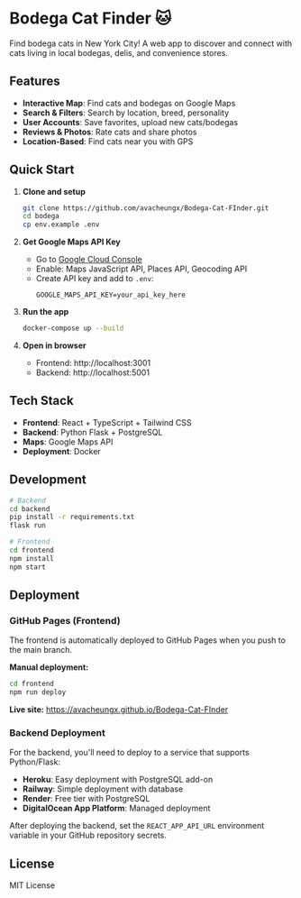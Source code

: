 # Bodega Cat Finder 🐱

Find bodega cats in New York City! A web app to discover and connect with cats living in local bodegas, delis, and convenience stores.

## Features

- **Interactive Map**: Find cats and bodegas on Google Maps
- **Search & Filters**: Search by location, breed, personality
- **User Accounts**: Save favorites, upload new cats/bodegas
- **Reviews & Photos**: Rate cats and share photos
- **Location-Based**: Find cats near you with GPS

## Quick Start

1. **Clone and setup**
   ```bash
   git clone https://github.com/avacheungx/Bodega-Cat-FInder.git
   cd bodega
   cp env.example .env
   ```

2. **Get Google Maps API Key**
   - Go to [Google Cloud Console](https://console.cloud.google.com/)
   - Enable: Maps JavaScript API, Places API, Geocoding API
   - Create API key and add to `.env`:
     ```
     GOOGLE_MAPS_API_KEY=your_api_key_here
     ```

3. **Run the app**
   ```bash
   docker-compose up --build
   ```

4. **Open in browser**
   - Frontend: http://localhost:3001
   - Backend: http://localhost:5001

## Tech Stack

- **Frontend**: React + TypeScript + Tailwind CSS
- **Backend**: Python Flask + PostgreSQL
- **Maps**: Google Maps API
- **Deployment**: Docker

## Development

```bash
# Backend
cd backend
pip install -r requirements.txt
flask run

# Frontend  
cd frontend
npm install
npm start
```

## Deployment

### GitHub Pages (Frontend)

The frontend is automatically deployed to GitHub Pages when you push to the main branch.

**Manual deployment:**
```bash
cd frontend
npm run deploy
```

**Live site:** https://avacheungx.github.io/Bodega-Cat-FInder

### Backend Deployment

For the backend, you'll need to deploy to a service that supports Python/Flask:

- **Heroku**: Easy deployment with PostgreSQL add-on
- **Railway**: Simple deployment with database
- **Render**: Free tier with PostgreSQL
- **DigitalOcean App Platform**: Managed deployment

After deploying the backend, set the `REACT_APP_API_URL` environment variable in your GitHub repository secrets.

## License

MIT License
